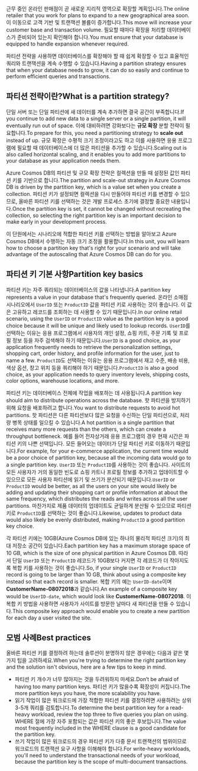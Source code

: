 <span data-ttu-id="a611c-101">근무 중인 온라인 판매점이 곧 새로운 지리적 영역으로 확장할 계획입니다.</span><span class="sxs-lookup"><span data-stu-id="a611c-101">The online retailer that you work for plans to expand to a new geographical area soon.</span></span> <span data-ttu-id="a611c-102">이 이동으로 고객 기반 및 트랜잭션 볼륨이 증가합니다.</span><span class="sxs-lookup"><span data-stu-id="a611c-102">This move will increase your customer base and transaction volume.</span></span> <span data-ttu-id="a611c-103">필요할 때마다 확장을 처리할 데이터베이스가 준비되어 있는지 확인해야 합니다.</span><span class="sxs-lookup"><span data-stu-id="a611c-103">You must ensure that your database is equipped to handle expansion whenever required.</span></span>

<span data-ttu-id="a611c-104">파티션 전략을 사용하면 데이터베이스를 확장해야 할 때 쉽게 확장할 수 있고 효율적인 쿼리와 트랜잭션을 계속 수행할 수 있습니다.</span><span class="sxs-lookup"><span data-stu-id="a611c-104">Having a partition strategy ensures that when your database needs to grow, it can do so easily and continue to perform efficient queries and transactions.</span></span>

## <a name="what-is-a-partition-strategy"></a><span data-ttu-id="a611c-105">파티션 전략이란?</span><span class="sxs-lookup"><span data-stu-id="a611c-105">What is a partition strategy?</span></span>

<span data-ttu-id="a611c-106">단일 서버 또는 단일 파티션에 새 데이터를 계속 추가하면 결국 공간이 부족합니다.</span><span class="sxs-lookup"><span data-stu-id="a611c-106">If you continue to add new data to a single server or a single partition, it will eventually run out of space.</span></span> <span data-ttu-id="a611c-107">이에 대비하려면 강화보다는 **규모 확장** 분할 전략이 필요합니다.</span><span class="sxs-lookup"><span data-stu-id="a611c-107">To prepare for this, you need a partitioning strategy to **scale out** instead of up.</span></span> <span data-ttu-id="a611c-108">규모 확장은 수평적 크기 조정이라고도 하고 이를 사용하면 응용 프로그램에 필요할 때 데이터베이스에 더 많은 파티션을 추가할 수 있습니다.</span><span class="sxs-lookup"><span data-stu-id="a611c-108">Scaling out is also called horizontal scaling, and it enables you to add more partitions to your database as your application needs them.</span></span>

<span data-ttu-id="a611c-109">Azure Cosmos DB의 파티션 및 규모 확장 전략은 컬렉션을 만들 때 설정된 값인 파티션 키를 기반으로 합니다.</span><span class="sxs-lookup"><span data-stu-id="a611c-109">The partition and scale-out strategy in Azure Cosmos DB is driven by the partition key, which is a value set when you create a collection.</span></span> <span data-ttu-id="a611c-110">파티션 키가 설정되면 컬렉션을 다시 만들어야 파티션 키를 변경할 수 있으므로, 올바른 파티션 키를 선택하는 것은 개발 프로세스 초기에 결정할 중요한 내용입니다.</span><span class="sxs-lookup"><span data-stu-id="a611c-110">Once the partition key is set, it cannot be changed without recreating the collection, so selecting the right partition key is an important decision to make early in your development process.</span></span>  

<span data-ttu-id="a611c-111">이 단원에서는 시나리오에 적합한 파티션 키를 선택하는 방법을 알아보고 Azure Cosmos DB에서 수행하는 자동 크기 조정을 활용합니다.</span><span class="sxs-lookup"><span data-stu-id="a611c-111">In this unit, you will learn how to choose a partition key that's right for your scenario and will take advantage of the autoscaling that Azure Cosmos DB can do for you.</span></span>

## <a name="partition-key-basics"></a><span data-ttu-id="a611c-112">파티션 키 기본 사항</span><span class="sxs-lookup"><span data-stu-id="a611c-112">Partition key basics</span></span>

<span data-ttu-id="a611c-113">파티션 키는 자주 쿼리되는 데이터베이스의 값을 나타냅니다.</span><span class="sxs-lookup"><span data-stu-id="a611c-113">A partition key represents a value in your database that's frequently queried.</span></span> <span data-ttu-id="a611c-114">온라인 소매점 시나리오에서 `UserID` 또는 `ProductID` 값을 파티션 키로 사용하는 것이 좋습니다. 이 값은 고유하고 레코드를 조회하는 데 사용할 수 있기 때문입니다.</span><span class="sxs-lookup"><span data-stu-id="a611c-114">In our online retail scenario, using the `UserID` or `ProductID` value as the partition key is a good choice because it will be unique and likely used to lookup records.</span></span> <span data-ttu-id="a611c-115">`UserID`를 선택하는 이유는 응용 프로그램에서 사용자의 개인 설정, 쇼핑 카트, 주문 기록 및 프로필 정보 등을 자주 검색해야 하기 때문입니다.</span><span class="sxs-lookup"><span data-stu-id="a611c-115">`UserID` is a good choice, as your application frequently needs to retrieve the personalization settings, shopping cart, order history, and profile information for the user, just to name a few.</span></span> <span data-ttu-id="a611c-116">`ProductID`도 선택하는 이유는 응용 프로그램에서 재고 수준, 배송 비용, 색상 옵션, 창고 위치 등을 쿼리해야 하기 때문입니다.</span><span class="sxs-lookup"><span data-stu-id="a611c-116">`ProductID` is also a good choice, as your application needs to query inventory levels, shipping costs, color options, warehouse locations, and more.</span></span>

<span data-ttu-id="a611c-117">파티션 키는 데이터베이스 전체에 작업을 배포하는 데 사용됩니다.</span><span class="sxs-lookup"><span data-stu-id="a611c-117">A partition key should aim to distribute operations across the database.</span></span> <span data-ttu-id="a611c-118">핫 파티션을 방지하기 위해 요청을 배포하려고 합니다.</span><span class="sxs-lookup"><span data-stu-id="a611c-118">You want to distribute requests to avoid hot partitions.</span></span> <span data-ttu-id="a611c-119">핫 파티션은 다른 파티션보다 많은 요청을 수신하는 단일 파티션으로, 처리량 병목 상태를 일으킬 수 있습니다.</span><span class="sxs-lookup"><span data-stu-id="a611c-119">A hot partition is a single partition that receives many more requests than the others, which can create a throughput bottleneck.</span></span> <span data-ttu-id="a611c-120">예를 들어 전자상거래 응용 프로그램의 경우 현재 시간은 파티션 키의 나쁜 선택입니다. 모든 들어오는 데이터가 단일 파티션 키로 이동하기 때문입니다.</span><span class="sxs-lookup"><span data-stu-id="a611c-120">For example, for your e-commerce application, the current time would be a poor choice of partition key, because all the incoming data would go to a single partition key.</span></span> <span data-ttu-id="a611c-121">`UserID` 또는 `ProductID`를 사용하는 것이 좋습니다. 사이트의 모든 사용자가 거의 동일한 빈도로 쇼핑 카트나 프로필 정보를 추가하고 업데이트할 수 있으므로 모든 사용자 파티션에 읽기 및 쓰기가 분산되기 때문입니다.</span><span class="sxs-lookup"><span data-stu-id="a611c-121">`UserID` or `ProductID` would be better, as all the users on your site would likely be adding and updating their shopping cart or profile information at about the same frequency, which distributes the reads and writes across all the user partitions.</span></span> <span data-ttu-id="a611c-122">마찬가지로 제품 데이터의 업데이트도 균일하게 분산될 수 있으므로 파티션 키로 `ProductID`를 선택하는 것이 좋습니다.</span><span class="sxs-lookup"><span data-stu-id="a611c-122">Likewise, updates to product data would also likely be evenly distributed, making `ProductID` a good partition key choice.</span></span>

<span data-ttu-id="a611c-123">각 파티션 키에는 10GB(Azure Cosmos DB에 있는 하나의 물리적 파티션 크기)의 최대 저장소 공간이 있습니다.</span><span class="sxs-lookup"><span data-stu-id="a611c-123">Each partition key has a maximum storage space of 10 GB, which is the size of one physical partition in Azure Cosmos DB.</span></span> <span data-ttu-id="a611c-124">따라서 단일 `UserID` 또는 `ProductID` 레코드가 10GB보다 커지면 각 레코드가 더 작아지도록 복합 키를 사용하는 것이 좋습니다.</span><span class="sxs-lookup"><span data-stu-id="a611c-124">So, if your single `UserID` or `ProductID` record is going to be larger than 10 GB, think about using a composite key instead so that each record is smaller.</span></span> <span data-ttu-id="a611c-125">복합 키의 예는 `UserID-date`이며 **CustomerName-08072018**과 같습니다.</span><span class="sxs-lookup"><span data-stu-id="a611c-125">An example of a composite key would be `UserID-date`, which would look like **CustomerName-08072018**.</span></span> <span data-ttu-id="a611c-126">이 복합 키 방법을 사용하면 사용자가 사이트를 방문한 날마다 새 파티션을 만들 수 있습니다.</span><span class="sxs-lookup"><span data-stu-id="a611c-126">This composite key approach would enable you to create a new partition for each day a user visited the site.</span></span>

## <a name="best-practices"></a><span data-ttu-id="a611c-127">모범 사례</span><span class="sxs-lookup"><span data-stu-id="a611c-127">Best practices</span></span>

<span data-ttu-id="a611c-128">올바른 파티션 키를 결정하려 하는데 솔루션이 분명하지 않은 경우에는 다음과 같은 몇 가지 팁을 고려하세요.</span><span class="sxs-lookup"><span data-stu-id="a611c-128">When you're trying to determine the right partition key and the solution isn't obvious, here are a few tips to keep in mind.</span></span>

- <span data-ttu-id="a611c-129">파티션 키 개수가 너무 많아지는 것을 두려워하지 마세요.</span><span class="sxs-lookup"><span data-stu-id="a611c-129">Don’t be afraid of having too many partition keys.</span></span> <span data-ttu-id="a611c-130">파티션 키가 많을수록 확장성이 커집니다.</span><span class="sxs-lookup"><span data-stu-id="a611c-130">The more partition keys you have, the more scalability you have.</span></span>
- <span data-ttu-id="a611c-131">읽기 작업이 많은 워크로드에 가장 적합한 파티션 키를 결정하려면 사용하려는 상위 3-5개 쿼리를 검토합니다.</span><span class="sxs-lookup"><span data-stu-id="a611c-131">To determine the best partition key for a read-heavy workload, review the top three to five queries you plan on using.</span></span> <span data-ttu-id="a611c-132">WHERE 절에 가장 자주 포함되는 값은 파티션 키의 좋은 후보입니다.</span><span class="sxs-lookup"><span data-stu-id="a611c-132">The value most frequently included in the WHERE clause is a good candidate for the partition key.</span></span>
- <span data-ttu-id="a611c-133">쓰기 작업이 많은 워크로드의 경우 파티션 키가 다중 문서 트랜잭션의 범위이므로 워크로드의 트랜잭션 요구 사항을 이해해야 합니다.</span><span class="sxs-lookup"><span data-stu-id="a611c-133">For write-heavy workloads, you'll need to understand the transactional needs of your workload, because the partition key is the scope of multi-document transactions.</span></span>

